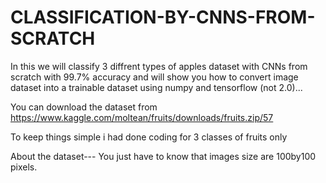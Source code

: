 # CLASSIFICATION-BY-CNNS-FROM-SCRATCH
In this we will classify 3 diffrent types of apples dataset with CNNs from scratch with 99.7% accuracy and will show you how to convert image dataset into a trainable dataset using numpy and tensorflow (not 2.0)...


You can download the dataset from https://www.kaggle.com/moltean/fruits/downloads/fruits.zip/57

To keep things simple i had done coding for 3 classes of fruits only

About the dataset---
You just have to know that images size are 100by100 pixels.
